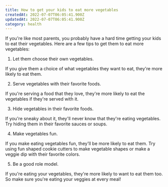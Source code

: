 ```yaml
---
title: How to get your kids to eat more vegetables
createdAt: 2022-07-07T06:05:41.900Z
updatedAt: 2022-07-07T06:05:41.900Z
category: health
---
```


If you're like most parents, you probably have a hard time getting your kids to eat their vegetables. Here are a few tips to get them to eat more vegetables:

1. Let them choose their own vegetables.

If you give them a choice of what vegetables they want to eat, they're more likely to eat them.

2. Serve vegetables with their favorite foods.

If you're serving a food that they love, they're more likely to eat the vegetables if they're served with it.

3. Hide vegetables in their favorite foods.

If you're sneaky about it, they'll never know that they're eating vegetables. Try hiding them in their favorite sauces or soups.

4. Make vegetables fun.

If you make eating vegetables fun, they'll be more likely to eat them. Try using fun shaped cookie cutters to make vegetable shapes or make a veggie dip with their favorite colors.

5. Be a good role model.

If you're eating your vegetables, they're more likely to want to eat them too. So make sure you're eating your veggies at every meal!
